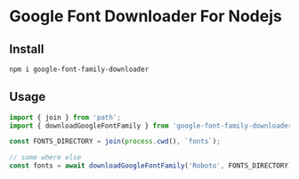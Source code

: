 # Google Font Downloader For Nodejs

## Install

```bash
npm i google-font-family-downloader
```

## Usage

```js
import { join } from 'path';
import { downloadGoogleFontFamily } from 'google-font-family-downloader';

const FONTS_DIRECTORY = join(process.cwd(), `fonts`);

// some where else
const fonts = await downloadGoogleFontFamily('Roboto', FONTS_DIRECTORY);
```
